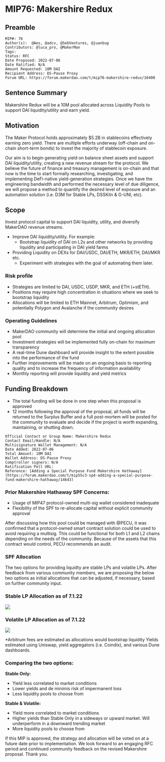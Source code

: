 # MIP76: Makershire Redux

## Preamble

```
MIP#: 76
Author(s):  @Aes, @adcv, @SebVentures, @juanbug
Contributors: @luca_pro, @MakerMan
Tags:
Status: RFC
Date Proposed: 2022-07-06
Date Ratified: N/A
Amount Requested: 10M DAI
Recipient Address: DS-Pause Proxy
Forum URL: https://forum.makerdao.com/t/mip76-makershire-redux/16400
```

## Sentence Summary
Makershire Redux will be a 10M pool allocated across Liquidity Pools to support DAI liquidity/utility and earn yield.

## Motivation
The Maker Protocol holds approximately $5.2B in stablecoins effectively earning zero yield. There are multiple efforts underway (off-chain and on-chain short-term bonds) to invest the majority of stablecoin exposure.

Our aim is to begin generating yield on balance sheet assets and support DAI liquidity/utility, creating a new revenue stream for the protocol. We believe the future of finance and treasury management is on-chain and that now is the time to start formally researching, investigating, and implementing DeFi-native yield-generation strategies. Once we have the engineering bandwidth and performed the necessary level of due diligence, we will propose a method to quantify the desired level of exposure and an automation solution (i.e. D3M for Stable LPs, DSSKiln & G-UNI, etc).

## Scope

Invest protocol capital to support DAI liquidity, utility, and diversify MakerDAO revenue streams.

- Improve DAI liquidity/utility. For example:
    - Bootstrap liquidity of DAI on L2s and other networks by providing liquidity and participating in DAI yield farms
- Providing Liquidity on DEXs for DAI/USDC, DAI/ETH, MKR/ETH, DAI/MKR etc.
    - Experiment with strategies with the goal of automating them later.

### Risk profile
- Strategies are limited to DAI, USDC, USDP, MKR, and ETH (+stETH).
- Positions may require high concentration in situations where we seek to bootstrap liquidity
- Allocations will be limited to ETH Mainnet, Arbitrum, Optimism, and potentially Polygon and Avalanche if the community desires

### Operating Guidelines
- MakerDAO community will determine the initial and ongoing allocation pool
- Investment strategies will be implemented fully on-chain for maximum transparency
- A real-time Dune dashboard will provide insight to the extent possible into the performance of the fund
- Further improvements will be made on an ongoing basis to reporting quality and to increase the frequency of information availability
- Monthly reporting will provide liquidity and yield metrics

## Funding Breakdown
- The total funding will be done in one step when this proposal is approved
- 12 months following the approval of the proposal, all funds will be returned to the Surplus Buffer and a full post-mortem will be posted for the community to evaluate and decide if the project is worth expanding, maintaining, or shutting down.

```
Official Contact or Group Name: Makershire Redux
Contact Email/Handle: N/A
Multisignature Wallet Management: N/A
Date Added: 2022-07-06
Total Amount: 10M DAI
Wallet Address: DS-Pause Proxy
Comptroller signers: N/A
Ratification Poll URL:
Reference: [Adding a Special Purpose Fund Makershire Hathaway](https://forum.makerdao.com/t/mip55c3-sp4-adding-a-special-purpose-fund-makershire-hathaway/14643)
```

### Prior Makershire Hathaway SPF Concerns:
- Usage of MIP47 protocol-owned multi-sig wallet considered inadequate
- Flexibility of the SPF to re-allocate capital without explicit community approval


After discussing how this pool could be managed with @PECU, it was confirmed that a protocol-owned smart contract solution could be used to avoid requiring a multisig. This could be functional for both L1 and L2 chains depending on the needs of the community. Because of the assets that this contract would control, PECU recommends an audit.  


### SPF Allocation

The two options for providing liquidty are stable LPs and volatile LPs. After feedback from various community members, we are proposing the below two options as initial allocations that can be adjusted, if necessary, based on further community input.

### Stable LP Allocation as of 7.1.22

![](https://github.com/makerdao/mips/blob/master/MIP76/stable_lp.png)

### Volatile LP Allocation as of 7.1.22

![](https://github.com/makerdao/mips/blob/master/MIP76/volatile_lp.png)

*Arbitrum fees are estimated as allocations would bootstrap liquidity
Yields estimated using Uniswap, yield aggregators (i.e. Coindix), and various Dune dashboards.

### Comparing the two options:

**Stable Only:**
- Yield less correlated to market conditions
- Lower yields and de minimis risk of impermanent loss
- Less liquidity pools to choose from

**Stable & Volatile:**
- Yield more correlated to market conditions
- Higher yields than Stable Only in a sideways or upward market. Will underperform in a downward trending market
- More liquidity pools to choose from

If this MIP is approved, the strategy and allocation will be voted on at a future date prior to implementation. We look forward to an engaging RFC period and continued community feedback on the revised Makershire proposal. Thank you.
